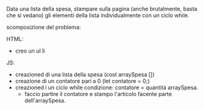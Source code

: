 Data una lista della spesa, stampare sulla pagina (anche brutalmente, basta che si vedano) gli elementi della lista individualmente con un ciclo while.

scomposizione del problema:

HTML: 
- creo un ul li

JS:
- creazioned di una lista della spesa (cost arraySpesa [])
- creazione di un contatore pari a 0 (let contatore = 0;)
- creazioned i un ciclo while condizione: contatore =  quantità arraySpesa.
    - faccio partire il contatore e stampo l'articolo facente parte dell'arraySpesa.
    